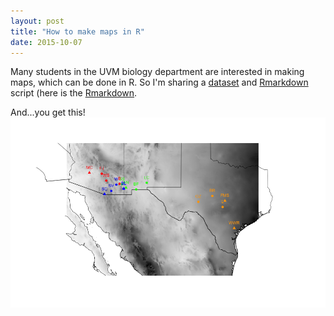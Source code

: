 ```yaml
---
layout: post
title: "How to make maps in R"
date: 2015-10-07
---
```


Many students in the UVM biology department are interested in making maps, which can be done in R. So I'm sharing a [dataset]({{http://adnguyen.github.io}}/assets/maps/Coordinates_Sites.csv) and [Rmarkdown]({{http://adnguyen.github.io}}/assets/maps/Yai_map_precip.Rmd) script (here is the [Rmarkdown]({{http://adnguyen.github.io}}/assets/maps/Yai_map_precip.html).

And...you get this!
<img src="/assets/maps/yai_fig_v3.png" />	